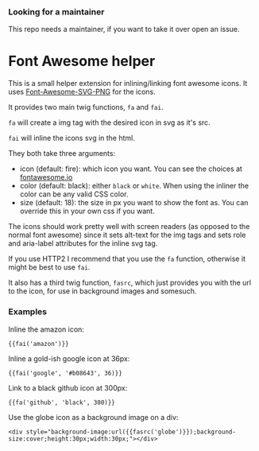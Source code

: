 ### Looking for a maintainer

This repo needs a maintainer, if you want to take it over open an issue.

Font Awesome helper
===================

This is a small helper extension for inlining/linking font awesome icons. It uses [Font-Awesome-SVG-PNG](https://github.com/encharm/Font-Awesome-SVG-PNG) for the icons.

It provides two main twig functions, `fa` and `fai`.

`fa` will create a img tag with the desired icon in svg as it's src.

`fai` will inline the icons svg in the html.

They both take three arguments:

* icon (default: fire): which icon you want. You can see the choices at [fontawesome.io](http://fontawesome.io)
* color (default: black): either `black` or `white`. When using the inliner the color can be any valid CSS color.
* size (default: 18): the size in px you want to show the font as. You can override this in your own css if you want.

The icons should work pretty well with screen readers (as opposed to the normal font awesome) since it sets alt-text for the img tags and sets role and aria-label attributes for the inline svg tag.

If you use HTTP2 I recommend that you use the `fa` function, otherwise it might be best to use `fai`.

It also has a third twig function, `fasrc`, which just provides you with the url to the icon, for use in background images and somesuch.

### Examples

Inline the amazon icon:

`{{fai('amazon')}}`

Inline a gold-ish google icon at 36px:

`{{fai('google', '#b08643', 36)}}`

Link to a black github icon at 300px:

`{{fa('github', 'black', 300)}}`

Use the globe icon as a background image on a div:

`<div style="background-image:url({{fasrc('globe')}});background-size:cover;height:30px;width:30px;"></div>`
